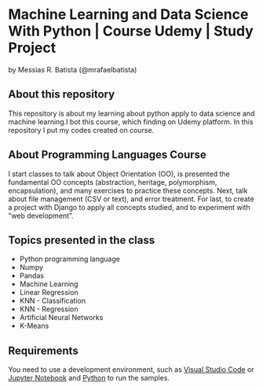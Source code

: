 # Machine Learning and Data Science With Python | Course Udemy | Study Project
by Messias R. Batista (@mrafaelbatista)

## About this repository
This repository is about my learning about python apply to data science and machine learning.I bot this course, which finding on Udemy platform. In this repository I put my codes created on course.

## About Programming Languages Course
I start classes to talk about Object Orientation (OO), is presented the fundamental OO concepts (abstraction, heritage, polymorphism, encapsulation), and many exercises to practice these concepts. Next, talk about file management (CSV or text), and error treatment. For last, to create a project with Django to apply all concepts studied, and to experiment with “web development”.

## Topics presented in the class
<ul>
    <li>Python programming language</li>
    <li>Numpy</li>
    <li>Pandas</li>
    <li>Machine Learning</li>
    <li>Linear Regression</li>
    <li>KNN - Classification</li>
    <li>KNN - Regression</li>
    <li>Artificial Neural Networks</li>
    <li>K-Means</li>
</ul>

## Requirements
You need to use a development environment, such as [Visual Studio Code](https://code.visualstudio.com/ "Visual Studio Code") or [Jupyter Notebook](https://jupyter.org/ "Jupyter Notebook") and [Python](https://www.python.org/ "Python Organization") to run the samples.

